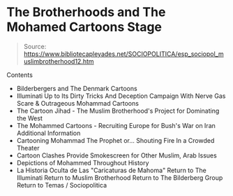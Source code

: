 # The Brotherhoods and The Mohamed Cartoons Stage

> Source: https://www.bibliotecapleyades.net/SOCIOPOLITICA/esp_sociopol_muslimbrotherhood12.htm

Contents
- Bilderbergers and The Denmark Cartoons
- Illuminati Up to Its Dirty Tricks And Deception Campaign With Nerve Gas Scare & Outrageous Mohammad Cartoons
- The Cartoon Jihad - The Muslim Brotherhood's Project for Dominating the West
- The Mohammed Cartoons - Recruiting Europe for Bush's War on Iran
Additional Information
- Cartooning Mohammad The Prophet or... Shouting Fire In a Crowded Theater
- Cartoon Clashes Provide Smokescreen for Other Muslim, Arab Issues
- Depictions of Mohammed Throughout History
- La Historia Oculta de Las "Caricaturas de Mahoma"
Return to The Illuminati
Return to Muslim Brotherhood
Return to The Bilderberg Group
Return to Temas / Sociopolitica
